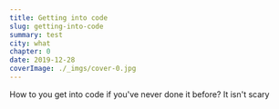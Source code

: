 ```yaml
---
title: Getting into code
slug: getting-into-code
summary: test
city: what
chapter: 0
date: 2019-12-28
coverImage: ./_imgs/cover-0.jpg
---
```


How to you get into code if you've never done it before? It isn't scary